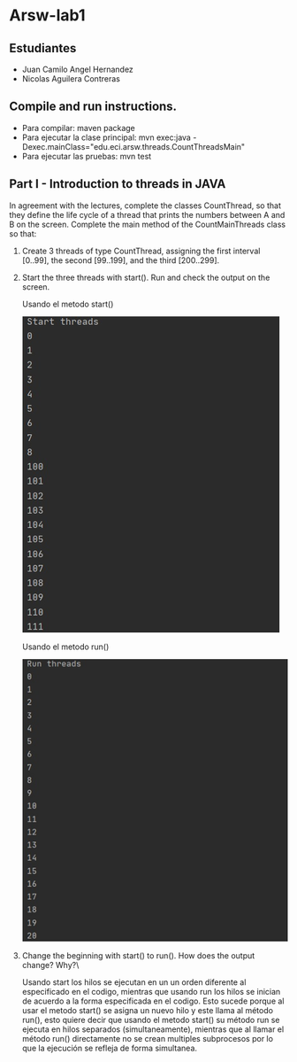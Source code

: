 # Arsw-lab1

## Estudiantes

  - Juan Camilo Angel Hernandez
  - Nicolas Aguilera Contreras
  
## Compile and run instructions.
 
- Para compilar: maven package
- Para ejecutar la clase principal: mvn exec:java -Dexec.mainClass="edu.eci.arsw.threads.CountThreadsMain"
- Para ejecutar las pruebas: mvn test

## Part I - Introduction to threads in JAVA

In agreement with the lectures, complete the classes CountThread, so that they define the life cycle of a thread that prints the numbers between A and B on the screen.
Complete the main method of the CountMainThreads class so that: 

1. Create 3 threads of type CountThread, assigning the first interval [0..99], the second [99..199], and the third [200..299]. 

2. Start the three threads with start(). Run and check the output on the screen. 

   Usando el metodo start()
   
   ![](img/start.png)
   
   Usando el metodo run()
   
   ![](img/run.png)

3. Change the beginning with start() to run(). How does the output change? Why?\

   Usando start los hilos se ejecutan en un un orden diferente al especificado en el codigo, mientras que usando run los hilos se inician de acuerdo a la forma especificada en  el codigo. Esto sucede porque al usar el metodo start() se asigna un nuevo hilo y este llama al método run(), esto quiere decir que usando el metodo start() su método run se   ejecuta en hilos separados (simultaneamente), mientras que al llamar el método run() directamente no se crean multiples subprocesos por lo que la ejecución se refleja de forma
   simultanea.
